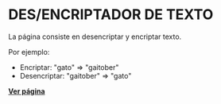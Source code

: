 # DES/ENCRIPTADOR DE TEXTO
La página consiste en desencriptar y encriptar texto.

Por ejemplo:
- Encriptar: "gato" => "gaitober"
- Desencriptar: "gaitober" => "gato"

**[Ver página](https://giannie-060.github.io/Challenge-One/)**
